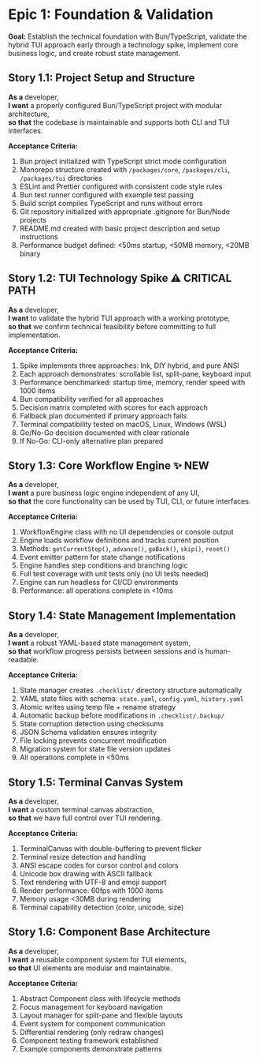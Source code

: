 # Epic 1: Foundation & Validation

**Goal:** Establish the technical foundation with Bun/TypeScript, validate the hybrid TUI approach early through a technology spike, implement core business logic, and create robust state management.

## Story 1.1: Project Setup and Structure

**As a** developer,  
**I want** a properly configured Bun/TypeScript project with modular architecture,  
**so that** the codebase is maintainable and supports both CLI and TUI interfaces.

**Acceptance Criteria:**

1. Bun project initialized with TypeScript strict mode configuration
2. Monorepo structure created with `/packages/core`, `/packages/cli`, `/packages/tui` directories
3. ESLint and Prettier configured with consistent code style rules
4. Bun test runner configured with example test passing
5. Build script compiles TypeScript and runs without errors
6. Git repository initialized with appropriate .gitignore for Bun/Node projects
7. README.md created with basic project description and setup instructions
8. Performance budget defined: <50ms startup, <50MB memory, <20MB binary

## Story 1.2: TUI Technology Spike ⚠️ CRITICAL PATH

**As a** developer,  
**I want** to validate the hybrid TUI approach with a working prototype,  
**so that** we confirm technical feasibility before committing to full implementation.

**Acceptance Criteria:**

1. Spike implements three approaches: Ink, DIY hybrid, and pure ANSI
2. Each approach demonstrates: scrollable list, split-pane, keyboard input
3. Performance benchmarked: startup time, memory, render speed with 1000 items
4. Bun compatibility verified for all approaches
5. Decision matrix completed with scores for each approach
6. Fallback plan documented if primary approach fails
7. Terminal compatibility tested on macOS, Linux, Windows (WSL)
8. Go/No-Go decision documented with clear rationale
9. If No-Go: CLI-only alternative plan prepared

## Story 1.3: Core Workflow Engine ✨ NEW

**As a** developer,  
**I want** a pure business logic engine independent of any UI,  
**so that** the core functionality can be used by TUI, CLI, or future interfaces.

**Acceptance Criteria:**

1. WorkflowEngine class with no UI dependencies or console output
2. Engine loads workflow definitions and tracks current position
3. Methods: `getCurrentStep()`, `advance()`, `goBack()`, `skip()`, `reset()`
4. Event emitter pattern for state change notifications
5. Engine handles step conditions and branching logic
6. Full test coverage with unit tests only (no UI tests needed)
7. Engine can run headless for CI/CD environments
8. Performance: all operations complete in <10ms

## Story 1.4: State Management Implementation

**As a** developer,  
**I want** a robust YAML-based state management system,  
**so that** workflow progress persists between sessions and is human-readable.

**Acceptance Criteria:**

1. State manager creates `.checklist/` directory structure automatically
2. YAML state files with schema: `state.yaml`, `config.yaml`, `history.yaml`
3. Atomic writes using temp file + rename strategy
4. Automatic backup before modifications in `.checklist/.backup/`
5. State corruption detection using checksums
6. JSON Schema validation ensures integrity
7. File locking prevents concurrent modification
8. Migration system for state file version updates
9. All operations complete in <50ms

## Story 1.5: Terminal Canvas System

**As a** developer,  
**I want** a custom terminal canvas abstraction,  
**so that** we have full control over TUI rendering.

**Acceptance Criteria:**

1. TerminalCanvas with double-buffering to prevent flicker
2. Terminal resize detection and handling
3. ANSI escape codes for cursor control and colors
4. Unicode box drawing with ASCII fallback
5. Text rendering with UTF-8 and emoji support
6. Render performance: 60fps with 1000 items
7. Memory usage <30MB during rendering
8. Terminal capability detection (color, unicode, size)

## Story 1.6: Component Base Architecture

**As a** developer,  
**I want** a reusable component system for TUI elements,  
**so that** UI elements are modular and maintainable.

**Acceptance Criteria:**

1. Abstract Component class with lifecycle methods
2. Focus management for keyboard navigation
3. Layout manager for split-pane and flexible layouts
4. Event system for component communication
5. Differential rendering (only redraw changes)
6. Component testing framework established
7. Example components demonstrate patterns
